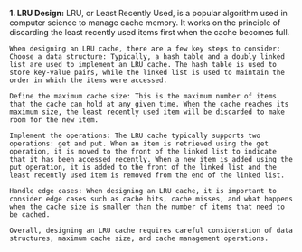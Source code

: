 **1. LRU Design:**
	LRU, or Least Recently Used, is a popular algorithm used in computer science to manage cache memory. 
	It works on the principle of discarding the least recently used items first when the cache becomes full.

	When designing an LRU cache, there are a few key steps to consider:
	Choose a data structure: Typically, a hash table and a doubly linked list are used to implement an LRU cache. The hash table is used to store key-value pairs, while the linked list is used to maintain the order in which the items were accessed.
	
	Define the maximum cache size: This is the maximum number of items that the cache can hold at any given time. When the cache reaches its maximum size, the least recently used item will be discarded to make room for the new item.
	
	Implement the operations: The LRU cache typically supports two operations: get and put. When an item is retrieved using the get operation, it is moved to the front of the linked list to indicate that it has been accessed recently. When a new item is added using the put operation, it is added to the front of the linked list and the least recently used item is removed from the end of the linked list.
	
	Handle edge cases: When designing an LRU cache, it is important to consider edge cases such as cache hits, cache misses, and what happens when the cache size is smaller than the number of items that need to be cached.

	Overall, designing an LRU cache requires careful consideration of data structures, maximum cache size, and cache management operations.
